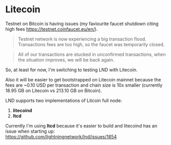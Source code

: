 # Litecoin

Testnet on Bitcoin is having issues (my faviourite faucet shutdown citing high fees https://testnet.coinfaucet.eu/en/).

> Testnet network is now experiencing a big transaction flood. Transactions fees are too high, so the faucet was temporarily closed.

> All of our transactions are stucked in unconfirmed transactions, when the situation improves, we will be back again.

So, at least for now, I'm switching to testing LND with Litecoin.

Also it will be easier to get bootstrapped on Litecoin mainnet because the fees are ~0.10 USD per transaction and chain size is 10x smaller (currently 18.95 GB on Litecoin vs 213.10 GB on Bitcoin).

LND supports two implementations of Litcoin full node: 
1. **litecoind**
2. **ltcd**

Currently I'm using **ltcd** because it's easier to build and litecoind has an issue when starting up: https://github.com/lightningnetwork/lnd/issues/1854

